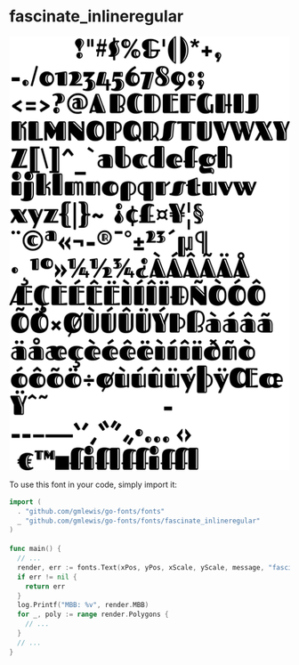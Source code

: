 # fascinate_inlineregular

![fascinate_inlineregular](fascinate_inlineregular.png)

To use this font in your code, simply import it:

```go
import (
  . "github.com/gmlewis/go-fonts/fonts"
  _ "github.com/gmlewis/go-fonts/fonts/fascinate_inlineregular"
)

func main() {
  // ...
  render, err := fonts.Text(xPos, yPos, xScale, yScale, message, "fascinate_inlineregular", Center)
  if err != nil {
    return err
  }
  log.Printf("MBB: %v", render.MBB)
  for _, poly := range render.Polygons {
    // ...
  }
  // ...
}
```
